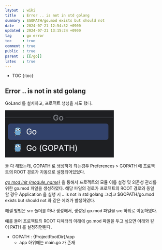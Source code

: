 ```yaml
---
layout  : wiki
title   : Error .. is not in std golang 
summary : $GOPATH/go.mod exists but should not
date    : 2024-07-21 12:54:32 +0900
updated : 2024-07-21 13:15:24 +0900
tag     : go error
toc     : true
comment : true
public  : true
parent  : [[/go]]
latex   : true
---
```

* TOC
{:toc}

## Error .. is not in std golang 

GoLand 를 설치하고, 프로젝트 생성을 시도 했다.

![](/resource/wiki/go-error-std/create-project.png)

둘 다 해봤는데, GOPATH 로 생성하게 되는경우 Preferences > GOPATH 에 프로젝트의 ROOT 경로가 자동으로 설정되어있었다.

_[go mod init {module_name}](https://github.com/golang/go/issues/27951)_ 을 통해서 프로젝트의 모듈 이름 설정 및 의존성 관리를 위한 go.mod 파일을 생성하였다.
해당 파일의 경로가 프로젝트의 ROOT 경로와 동일할 경우 Application 을 실행 시 .. is not in std golang 그리고 $GOPATH/go.mod exists but should not 와 같은 에러가 발생하였다.

해결 방법은 src 폴더를 하나 생성해서, 생성된 go.mod 파일을 src 하위로 이동하였다. 

예를 들어 프로젝트의 ROOT 디렉터리 아래에 go.mod 파일을 두고 싶으면 아래와 같이 PATH 를 설정하면된다.

- GOPATH : {ProjectRootDir}/app
  - app 하위에는 main.go 가 존재


